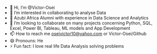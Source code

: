 - 👋 Hi, I’m @Victor-Osei
- 👀 I’m interested in collaborating to analyse Data
- 🌱 Azubi Africa Alumni with experience in Data Science and Analytics
- 💞️ I’m looking to collaborate on many projects concerning Python, SQL, Excel, Power BI, Tableau, ML models and App Development
- 📫 How to reach me oseivictor10@yahoo.com or Victor-Osei/Github
- 😄 Pronouns: He
- ⚡ Fun fact: I love real life Data Analysis solving problems

<!---
Victor-Osei/Victor-Osei is a ✨ special ✨ repository because its `README.md` (this file) appears on your GitHub profile.
You can click the Preview link to take a look at your changes.
--->
